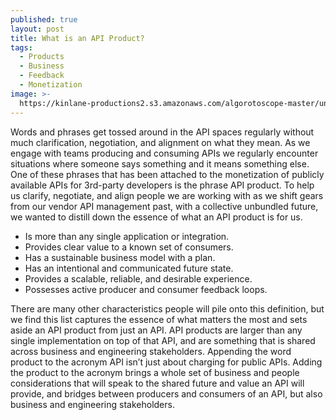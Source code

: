 ```yaml
---
published: true
layout: post
title: What is an API Product?
tags:
  - Products
  - Business
  - Feedback
  - Monetization
image: >-
  https://kinlane-productions2.s3.amazonaws.com/algorotoscope-master/uncle-sam-nyc-people-marketplace.jpeg
---
```

Words and phrases get tossed around in the API spaces regularly without much clarification, negotiation, and alignment on what they mean. As we engage with teams producing and consuming APIs we regularly encounter situations where someone says something and it means something else. One of these phrases that has been attached to the monetization of publicly available APIs for 3rd-party developers is the phrase API product. To help us clarify, negotiate, and align people we are working with as we shift gears from our vendor API management past, with a collective unbundled future, we wanted to distill down the essence of what an API product is for us.

- Is more than any single application or integration.
- Provides clear value to a known set of consumers.
- Has a sustainable business model with a plan.
- Has an intentional and communicated future state.
- Provides a scalable, reliable, and desirable experience.
- Possesses active producer and consumer feedback loops.

There are many other characteristics people will pile onto this definition, but we find this list captures the essence of what matters the most and sets aside an API product from just an API. API products are larger than any single implementation on top of that API, and are something that is shared across business and engineering stakeholders. Appending the word product to the acronym API isn’t just about charging for public APIs. Adding the product to the acronym brings a whole set of business and people considerations that will speak to the shared future and value an API will provide, and bridges between producers and consumers of an API, but also business and engineering stakeholders.


